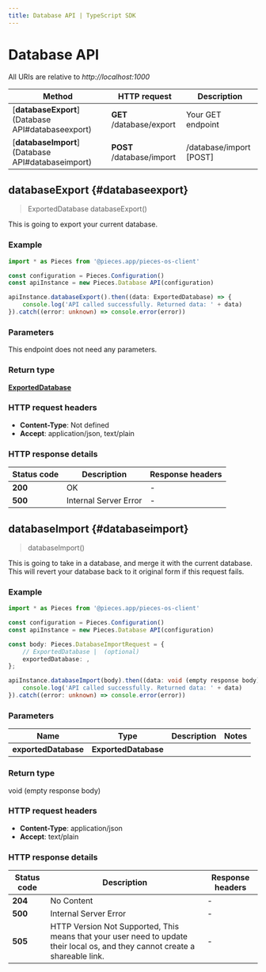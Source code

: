 ```yaml
---
title: Database API | TypeScript SDK
---
```


# Database API

All URIs are relative to *http://localhost:1000*

Method | HTTP request | Description
------------- | ------------- | -------------
[**databaseExport**](Database API#databaseexport) | **GET** /database/export | Your GET endpoint
[**databaseImport**](Database API#databaseimport) | **POST** /database/import | /database/import [POST]


## **databaseExport** {#databaseexport}
> ExportedDatabase databaseExport()

This is going to export your current database.

### Example

```typescript
import * as Pieces from '@pieces.app/pieces-os-client'

const configuration = Pieces.Configuration()
const apiInstance = new Pieces.Database API(configuration)

apiInstance.databaseExport().then((data: ExportedDatabase) => {
    console.log('API called successfully. Returned data: ' + data)
}).catch((error: unknown) => console.error(error))
```

### Parameters
This endpoint does not need any parameters.


### Return type

[**ExportedDatabase**](../models/ExportedDatabase)

### HTTP request headers

- **Content-Type**: Not defined
- **Accept**: application/json, text/plain


### HTTP response details
| Status code | Description | Response headers
|-------------|-------------|------------------
**200** | OK |  -  |
**500** | Internal Server Error |  -  |

## **databaseImport** {#databaseimport}
> databaseImport()

This is going to take in a database, and merge it with the current database. This will revert your database back to it original form if this request fails.

### Example

```typescript
import * as Pieces from '@pieces.app/pieces-os-client'

const configuration = Pieces.Configuration()
const apiInstance = new Pieces.Database API(configuration)

const body: Pieces.DatabaseImportRequest = {
    // ExportedDatabase |  (optional)
    exportedDatabase: ,
};

apiInstance.databaseImport(body).then((data: void (empty response body)) => {
    console.log('API called successfully. Returned data: ' + data)
}).catch((error: unknown) => console.error(error))
```

### Parameters

Name | Type | Description  | Notes
------------- | ------------- | ------------- | -------------
 **exportedDatabase** | **ExportedDatabase**|  |


### Return type

void (empty response body)

### HTTP request headers

- **Content-Type**: application/json
- **Accept**: text/plain


### HTTP response details
| Status code | Description | Response headers
|-------------|-------------|------------------
**204** | No Content |  -  |
**500** | Internal Server Error |  -  |
**505** | HTTP Version Not Supported, This means that your user need to update their local os, and they cannot create a shareable link. |  -  |


